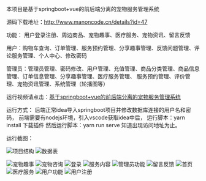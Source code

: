 本项目是基于springboot+vue的前后端分离的宠物服务管理系统

源码下载地址：http://www.manoncode.cn/details?id=47

功能：
用户登录注册、周边商品、宠物趣事、医疗服务、宠物资讯、留言反馈

用户：购物车查询、订单管理、服务预约管理、分享趣事管理、反馈问题管理、评论服务管理、个人中心、修改密码

管理员：管理员管理、密码修改、用户管理、充值管理、商品分类管理、商品信息管理、订单信息管理、分享趣事管理、医疗服务管理、
服务预约管理、评价管理、宠物资讯管理、系统管理（轮播图等）

运行视频请点击：[基于springboot+vue的前后端分离的宠物服务管理系统](https://www.bilibili.com/video/BV1k44y1k7RM/)

运行方式：
后端正常idea导入springboot项目并修改数据库连接的用户名和密码，
前端需要有nodejs环境，引入vscode获取idea中后，
运行脚本：yarn install 下载插件
然后运行脚本：yarn run serve  知道出现访问地址为止。

运行截图：

![项目结构](./运行截图/项目结构.png)
![数据表](./运行截图/数据表.png)

![宠物趣事](./运行截图/宠物趣事.png)
![宠物咨询](./运行截图/宠物咨询.png)
![登录](./运行截图/登录.png)
![服务内容](./运行截图/服务内容.png)
![管理员功能](./运行截图/管理员功能.png)
![留言反馈](./运行截图/留言反馈.png)
![首页](./运行截图/首页.png)
![医疗服务](./运行截图/医疗服务.png)
![用户功能](./运行截图/用户功能.png)
![用户注册](./运行截图/用户注册.png)
